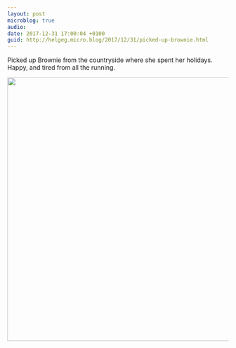 ```yaml
---
layout: post
microblog: true
audio: 
date: 2017-12-31 17:00:04 +0100
guid: http://helgeg.micro.blog/2017/12/31/picked-up-brownie.html
---
```

Picked up Brownie from the countryside where she spent her holidays. Happy, and tired from all the running. 

<img src="http://helgeg.micro.blog/uploads/2017/558ae3d6f9.jpg" width="600" height="599" />
